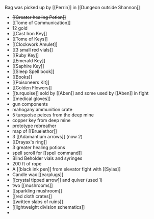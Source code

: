 Bag was picked up by [[Perrin]] in [[Dungeon outside Shannon]]

- ~~[[Greater healing Potion]]~~
- [[Tome of Communication]]
- 12 gold
- [[Cast Iron Key]]
- [[Tome of Keys]]
- [[Clockwork Amulet]]
- [[3 small red vials]]
- [[Ruby Key]]
- [[Emerald Key]]
- [[Saphire Key]]
- [[Sleep Spell book]]
- [[Books]]
- [[Poisoneers Kit]]
- [[Golden Flowers]]
- [[turquoise]] sold by [[Aben]] and some used by [[Aben]] in fight
- [[medical gloves]]
- gun components
- mahogany ammunition crate
- 5 turquoise peices from the deep mine
- copper key from deep mine
- prototype rebreather
- map of [[Bruelethor]]
- 3 [[Adamantium arrows]] (now 2)
- [[Drayax's ring]]
- 3 greater healing potions
- spell scroll for [[spell command]]
- Blind Beholder vials and syringes 
- 200 ft of rope
- A [[black ink pen]]  from elevator fight with [[Sylas]] 
- Candle wax [[earplugs]]
- [[crystal tipped arrow]] and quiver (used 1)
- two [[mushrooms]] 
- [[sparkling mushroom]]
- [[red cloth crates]]
- [[written slabs of ruins]]
- [[lightweight division schematics]]
- 